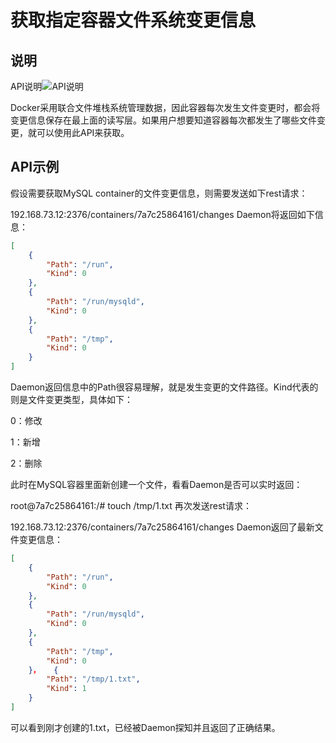 # 获取指定容器文件系统变更信息

## 说明

API说明![API说明](C:\Users\93281\Desktop\10227492-b440-4f40-a2d4-792b45dbeea7.png)

Docker采用联合文件堆栈系统管理数据，因此容器每次发生文件变更时，都会将变更信息保存在最上面的读写层。如果用户想要知道容器每次都发生了哪些文件变更，就可以使用此API来获取。

## API示例

假设需要获取MySQL container的文件变更信息，则需要发送如下rest请求：

192.168.73.12:2376/containers/7a7c25864161/changes
Daemon将返回如下信息：

```json
[
    {
        "Path": "/run",
        "Kind": 0
    },
    {
        "Path": "/run/mysqld",
        "Kind": 0
    },
    {
        "Path": "/tmp",
        "Kind": 0
    }
]
```

Daemon返回信息中的Path很容易理解，就是发生变更的文件路径。Kind代表的则是文件变更类型，具体如下：

0：修改

1：新增

2：删除

此时在MySQL容器里面新创建一个文件，看看Daemon是否可以实时返回：

root@7a7c25864161:/# touch /tmp/1.txt
再次发送rest请求：

192.168.73.12:2376/containers/7a7c25864161/changes
Daemon返回了最新文件变更信息：

```json
[
    {
        "Path": "/run",
        "Kind": 0
    },
    {
        "Path": "/run/mysqld",
        "Kind": 0
    },
    {
        "Path": "/tmp",
        "Kind": 0
    }，   {
        "Path": "/tmp/1.txt",
        "Kind": 1
    }
]
```

可以看到刚才创建的1.txt，已经被Daemon探知并且返回了正确结果。
